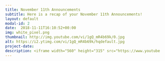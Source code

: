 ```yaml
---
title: November 11th Announcements
subtitle: Here is a recap of your November 11th Announcements!
layout: default
modal-id: 2 
date:  2018-11-11T16:10:52+00:00
img: white_pixel.png
thumbnail: http://img.youtube.com/vi/1gQ_mR4b69k/0.jpg
alt: https://i2.ytimg.com/vi/1gQ_mR4b69k/hqdefault.jpg
project-date: 
description: <iframe width="560" height="315" src="https://www.youtube.com/embed/1gQ_mR4b69k" frameborder="0" allowfullscreen></iframe> 
---
```

